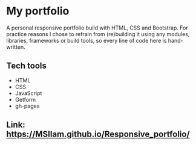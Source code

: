 # My portfolio
A personal responsive portfolio build with HTML, CSS and Bootstrap. For practice reasons I chose to refrain from (re)building it using any modules, libraries, frameworks or build tools, so every line of code here is hand-written.
## Tech tools
- HTML
- CSS
- JavaScript
- Getform
- gh-pages

## Link: https://MSIlam.github.io/Responsive_portfolio/